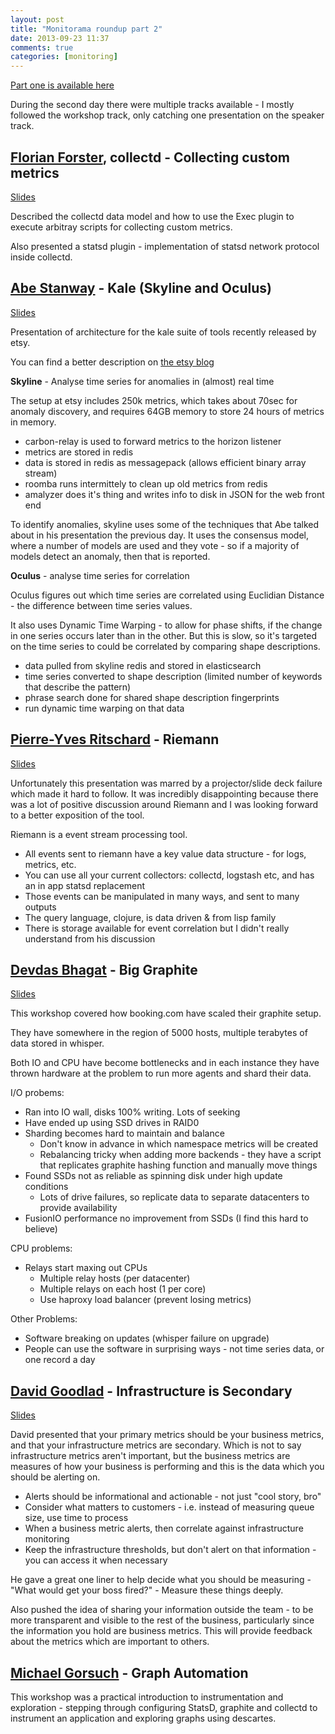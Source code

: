 ```yaml
---
layout: post
title: "Monitorama roundup part 2"
date: 2013-09-23 11:37
comments: true
categories: [monitoring]
---
```


[Part one is available here](http://johan.org.uk/sysadmin/blog/2013/09/20/monitorama-roundup-part-1/)

During the second day there were multiple tracks available - I mostly followed the workshop track, only catching one presentation on the speaker track.



##  [Florian Forster](https://twitter.com/flocto), collectd - Collecting custom metrics ##

[Slides](https://speakerdeck.com/monitorama/berlin-2013-collectd-workshop-florian-forster)

Described the collectd data model and how to use the Exec plugin to execute arbitray scripts for collecting custom metrics.

Also presented a statsd plugin - implementation of statsd network protocol inside collectd.


## [Abe Stanway](https://www.twitter.com/abestanway) - Kale (Skyline and Oculus) ##

[Slides](https://speakerdeck.com/monitorama/berlin-2013-kale-workshop-abe-stanway)

Presentation of architecture for the kale suite of tools recently released by etsy. 

You can find a better description on [the etsy blog](http://codeascraft.com/2013/06/11/introducing-kale/)


**Skyline** - Analyse time series for anomalies in (almost) real time

The setup at etsy includes 250k metrics, which takes about 70sec for anomaly discovery, and requires 64GB memory to store 24 hours of metrics in memory.

- carbon-relay is used to forward metrics to the horizon listener
- metrics are stored in redis
- data is stored in redis as messagepack (allows efficient binary array stream)
- roomba runs intermittely to clean up old metrics from redis 
- amalyzer does it's thing and writes info to disk in JSON for the web front end

To identify anomalies, skyline uses some of the techniques that Abe talked about in his presentation the previous day. It uses the consensus model, where a number of models are used and they vote - so if a majority of models detect an anomaly, then that is reported.

**Oculus** - analyse time series for correlation

Oculus figures out which time series are correlated using Euclidian Distance - the difference between time series values.

It also uses Dynamic Time Warping - to allow for phase shifts, if the change in one series occurs later than in the other. But this is slow, so it's targeted on the time series to could be correlated by comparing shape descriptions.

- data pulled from skyline redis and stored in elasticsearch
- time series converted to shape description (limited number of keywords that describe the pattern)
- phrase search done for shared shape description fingerprints
- run dynamic time warping on that data



## [Pierre-Yves Ritschard](https://twitter.com/pyr) - Riemann ##

[Slides](https://speakerdeck.com/monitorama/berlin-2013-riemann-workshop-pierre-yves-ritschard)

Unfortunately this presentation was marred by a projector/slide deck failure which made it hard to follow. It was incredibly disappointing because there was a lot of positive discussion around Riemann and I was looking forward to a better exposition of the tool.

Riemann is a event stream processing tool.

- All events sent to riemann have a key value data structure - for logs, metrics, etc.
- You can use all your current collectors: collectd, logstash etc, and has an in app statsd replacement
- Those events can be manipulated in many ways, and sent to many outputs
- The query language, clojure, is data driven & from lisp family
- There is storage available for event correlation but I didn't really understand from his discussion


## [Devdas Bhagat](https://twitter.com/f3ew) - Big Graphite ##

[Slides](https://speakerdeck.com/monitorama/berlin-2013-big-graphite-workshop-devdas-bhagat)

This workshop covered how booking.com have scaled their graphite setup.

They have somewhere in the region of 5000 hosts, multiple terabytes of data stored in whisper.

Both IO and CPU have become bottlenecks and in each instance they have thrown hardware at the problem to run more agents and shard their data.

I/O probems:

- Ran into IO wall, disks 100% writing. Lots of seeking
- Have ended up using SSD drives in RAID0
- Sharding becomes hard to maintain and balance 
  - Don't know in advance in which namespace metrics will be created
  - Rebalancing tricky when adding more backends - they have a script that replicates graphite hashing function and manually move things
- Found SSDs not as reliable as spinning disk under high update conditions
  - Lots of drive failures, so replicate data to separate datacenters to provide availability
- FusionIO performance no improvement from SSDs (I find this hard to believe)

CPU problems:

- Relays start maxing out CPUs
   - Multiple relay hosts (per datacenter)
   - Multiple relays on each host (1 per core)
   - Use haproxy load balancer (prevent losing metrics)

Other Problems:

- Software breaking on updates (whisper failure on upgrade)
- People can use the software in surprising ways - not time series data, or one record a day


## [David Goodlad](https://twitter.com/michaelgorsuch) - Infrastructure is Secondary ##

[Slides](https://speakerdeck.com/monitorama/berlin-2013-session-david-goodlad)

David presented that your primary metrics should be your business metrics, and that your infrastructure metrics are secondary. Which is not to say infrastructure metrics aren't important, but the business metrics are measures of how your business is performing and this is the data which you should be alerting on. 

- Alerts should be informational and actionable - not just "cool story, bro"
- Consider what matters to customers - i.e. instead of measuring queue size, use time to process
- When a business metric alerts, then correlate against infrastructure monitoring
- Keep the infrastructure thresholds, but don't alert on that information - you can access it when necessary

He gave a great one liner to help decide what you should be measuring - "What would get your boss fired?" - Measure these things deeply.

Also pushed the idea of sharing your information outside the team - to be more transparent and visible to the rest of the business, particularly since the information you hold are business metrics. This will provide feedback about the metrics which are important to others.


## [Michael Gorsuch](https://twitter.com/michaelgorsuch) - Graph Automation ##

This workshop was a practical introduction to instrumentation and exploration - stepping through configuring StatsD, graphite and collectd to instrument an application and exploring graphs using descartes.




